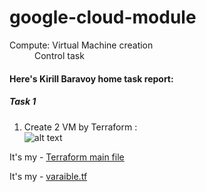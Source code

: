 # google-cloud-module


<dl>
  <dt>Compute: Virtual Machine creation</dt>
  <dd>Control task</dd>
</dl>



#### Here's Kirill Baravoy home task report:
##### Task 1
1) Create  2 VM by Terraform : <br>
![alt text](https://github.com/MNT-Lab/google-cloud-module/blob/kbaravoy/cw/img/classwork-all-vm.png "2 VM")

It's my - [Terraform main file](https://github.com/MNT-Lab/google-cloud-module/blob/kbaravoy/cw/main.tf "main.tf") <br>

It's my - [varaible.tf](https://github.com/MNT-Lab/google-cloud-module/blob/kbaravoy/cw/main.tf "var.tf") <br>
